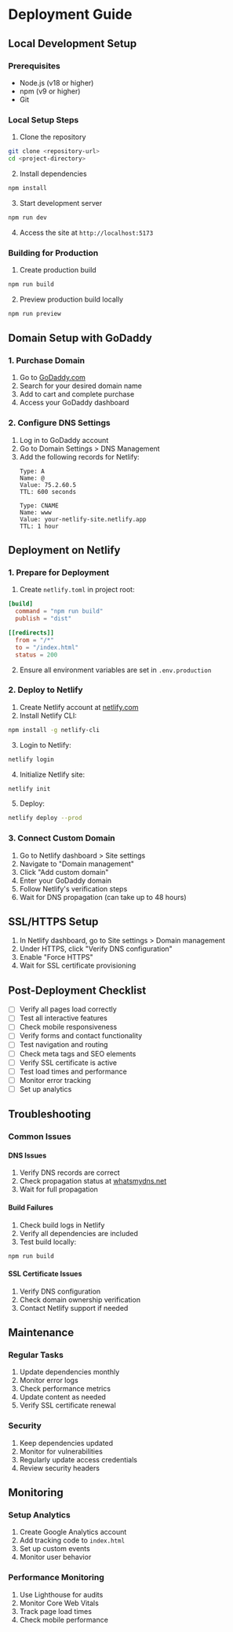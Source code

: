 # Deployment Guide

## Local Development Setup

### Prerequisites
- Node.js (v18 or higher)
- npm (v9 or higher)
- Git

### Local Setup Steps
1. Clone the repository
```bash
git clone <repository-url>
cd <project-directory>
```

2. Install dependencies
```bash
npm install
```

3. Start development server
```bash
npm run dev
```

4. Access the site at `http://localhost:5173`

### Building for Production
1. Create production build
```bash
npm run build
```

2. Preview production build locally
```bash
npm run preview
```

## Domain Setup with GoDaddy

### 1. Purchase Domain
1. Go to [GoDaddy.com](https://www.godaddy.com)
2. Search for your desired domain name
3. Add to cart and complete purchase
4. Access your GoDaddy dashboard

### 2. Configure DNS Settings
1. Log in to GoDaddy account
2. Go to Domain Settings > DNS Management
3. Add the following records for Netlify:
   ```
   Type: A
   Name: @
   Value: 75.2.60.5
   TTL: 600 seconds

   Type: CNAME
   Name: www
   Value: your-netlify-site.netlify.app
   TTL: 1 hour
   ```

## Deployment on Netlify

### 1. Prepare for Deployment
1. Create `netlify.toml` in project root:
```toml
[build]
  command = "npm run build"
  publish = "dist"

[[redirects]]
  from = "/*"
  to = "/index.html"
  status = 200
```

2. Ensure all environment variables are set in `.env.production`

### 2. Deploy to Netlify
1. Create Netlify account at [netlify.com](https://www.netlify.com)
2. Install Netlify CLI:
```bash
npm install -g netlify-cli
```

3. Login to Netlify:
```bash
netlify login
```

4. Initialize Netlify site:
```bash
netlify init
```

5. Deploy:
```bash
netlify deploy --prod
```

### 3. Connect Custom Domain
1. Go to Netlify dashboard > Site settings
2. Navigate to "Domain management"
3. Click "Add custom domain"
4. Enter your GoDaddy domain
5. Follow Netlify's verification steps
6. Wait for DNS propagation (can take up to 48 hours)

## SSL/HTTPS Setup
1. In Netlify dashboard, go to Site settings > Domain management
2. Under HTTPS, click "Verify DNS configuration"
3. Enable "Force HTTPS"
4. Wait for SSL certificate provisioning

## Post-Deployment Checklist
- [ ] Verify all pages load correctly
- [ ] Test all interactive features
- [ ] Check mobile responsiveness
- [ ] Verify forms and contact functionality
- [ ] Test navigation and routing
- [ ] Check meta tags and SEO elements
- [ ] Verify SSL certificate is active
- [ ] Test load times and performance
- [ ] Monitor error tracking
- [ ] Set up analytics

## Troubleshooting

### Common Issues

#### DNS Issues
1. Verify DNS records are correct
2. Check propagation status at [whatsmydns.net](https://www.whatsmydns.net)
3. Wait for full propagation

#### Build Failures
1. Check build logs in Netlify
2. Verify all dependencies are included
3. Test build locally:
```bash
npm run build
```

#### SSL Certificate Issues
1. Verify DNS configuration
2. Check domain ownership verification
3. Contact Netlify support if needed

## Maintenance

### Regular Tasks
1. Update dependencies monthly
2. Monitor error logs
3. Check performance metrics
4. Update content as needed
5. Verify SSL certificate renewal

### Security
1. Keep dependencies updated
2. Monitor for vulnerabilities
3. Regularly update access credentials
4. Review security headers

## Monitoring

### Setup Analytics
1. Create Google Analytics account
2. Add tracking code to `index.html`
3. Set up custom events
4. Monitor user behavior

### Performance Monitoring
1. Use Lighthouse for audits
2. Monitor Core Web Vitals
3. Track page load times
4. Check mobile performance
